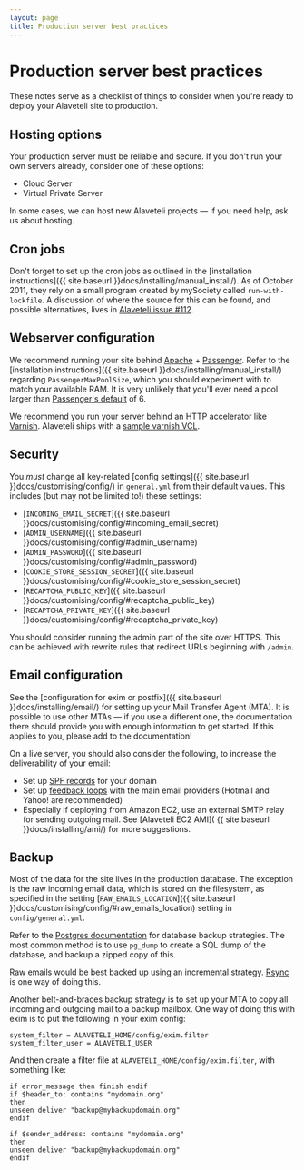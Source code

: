 ```yaml
---
layout: page
title: Production server best practices
---
```


# Production server best practices

<p class="lead">
  These notes serve as a checklist of things to consider when you're ready
  to deploy your Alaveteli site to production.
</p>


## Hosting options

Your production server must be reliable and secure. If you don't run your own
servers already, consider one of these options:

* Cloud Server
* Virtual Private Server

In some cases, we can host new Alaveteli projects &mdash; if you need help,
ask us about hosting.

## Cron jobs

Don't forget to set up the cron jobs as outlined in the
[installation instructions]({{ site.baseurl }}docs/installing/manual_install/).
As of October 2011, they rely on a small program created by mySociety called
`run-with-lockfile`. A discussion of where the source for this can be found,
and possible alternatives, lives in
[Alaveteli issue #112](https://github.com/mysociety/alaveteli/issues/112).

## Webserver configuration

We recommend running your site behind
[Apache](https://httpd.apache.org) +
[Passenger](https://www.phusionpassenger.com). Refer to the
[installation instructions]({{ site.baseurl }}docs/installing/manual_install/)
regarding `PassengerMaxPoolSize`, which you should
experiment with to match your available RAM. It is very unlikely that you'll
ever need a pool larger than [Passenger's
default](http://www.modrails.com/documentation/Users%20guide%20Apache.html#_passengermaxpoolsize_lt_integer_gt) of 6.

We recommend you run your server behind an HTTP accelerator like
[Varnish](https://www.varnish-cache.org).
Alaveteli ships with a
[sample varnish VCL](https://github.com/mysociety/alaveteli/blob/master/config/varnish-alaveteli.vcl).

## Security

You _must_ change all key-related [config settings]({{ site.baseurl }}docs/customising/config/)
in `general.yml` from their default values. This includes (but may not be limited to!)
these settings:

* [`INCOMING_EMAIL_SECRET`]({{ site.baseurl }}docs/customising/config/#incoming_email_secret)
* [`ADMIN_USERNAME`]({{ site.baseurl }}docs/customising/config/#admin_username)
* [`ADMIN_PASSWORD`]({{ site.baseurl }}docs/customising/config/#admin_password)
* [`COOKIE_STORE_SESSION_SECRET`]({{ site.baseurl }}docs/customising/config/#cookie_store_session_secret)
* [`RECAPTCHA_PUBLIC_KEY`]({{ site.baseurl }}docs/customising/config/#recaptcha_public_key)
* [`RECAPTCHA_PRIVATE_KEY`]({{ site.baseurl }}docs/customising/config/#recaptcha_private_key)

You should consider running the admin part of the site over HTTPS. This can be
achieved with rewrite rules that redirect URLs beginning with `/admin`.

## Email configuration

See the [configuration for exim or postfix]({{ site.baseurl }}docs/installing/email/) for
setting up your Mail Transfer Agent (MTA). It is possible to use other MTAs &mdash;
if you use a different one, the documentation there should provide you with
enough information to get started. If this applies to you, please add to the
documentation!

On a live server, you should also consider the following, to increase the
deliverability of your email:

* Set up [SPF records](http://www.openspf.org/) for your domain
* Set up <a
  href="http://en.wikipedia.org/wiki/Feedback_loop_(email)#Feedback_loop_links_f
  or_some_email_providers">feedback loops</a> with the main email providers
  (Hotmail and Yahoo! are recommended)
* Especially if deploying from Amazon EC2, use an external SMTP relay for
  sending outgoing mail. See [Alaveteli EC2 AMI]( {{ site.baseurl }}docs/installing/ami/)
  for more suggestions.

## Backup

Most of the data for the site lives in the production database. The exception
is the raw incoming email data, which is stored on the filesystem, as specified
in the setting
[`RAW_EMAILS_LOCATION`]({{ site.baseurl }}docs/customising/config/#raw_emails_location)
setting in `config/general.yml`.

Refer to the [Postgres
documentation](http://www.postgresql.org/docs/8.4/static/backup.html) for
database backup strategies. The most common method is to use `pg_dump` to
create a SQL dump of the database, and backup a zipped copy of this.

Raw emails would be best backed up using an incremental strategy.
[Rsync](http://rsync.samba.org/) is one way of doing this.

Another belt-and-braces backup strategy is to set up your MTA to copy all
incoming and outgoing mail to a backup mailbox. One way of doing this with exim
is to put the following in your exim config:

    system_filter = ALAVETELI_HOME/config/exim.filter
    system_filter_user = ALAVETELI_USER

And then create a filter file at `ALAVETELI_HOME/config/exim.filter`, with
something like:

    if error_message then finish endif
    if $header_to: contains "mydomain.org"
    then
    unseen deliver "backup@mybackupdomain.org"
    endif

    if $sender_address: contains "mydomain.org"
    then
    unseen deliver "backup@mybackupdomain.org"
    endif

